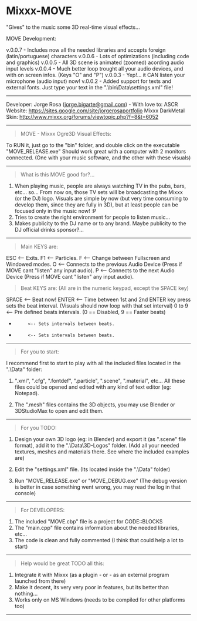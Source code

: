 # Mixxx-MOVE
"Gives" to the music some 3D real-time visual effects...


MOVE Development:

v.0.0.7 - Includes now all the needed libraries and accepts foreign (latin/portuguese) characters
v.0.0.6 - Lots of optimizations (including code and graphics)
v.0.0.5 - All 3D scene is animated (zoomed) acording audio input levels
v.0.0.4 - Much better loop trought all your audio devices, and with on screen infos. (Keys "O" and "P")
v.0.0.3 - Yep!... it CAN listen your microphone (audio input) now!
v.0.0.2 - Added support for texts and external fonts. Just type your text in the ".\bin\Data\settings.xml" file!

--------------------------------------------------------------------------------------------------

Developer: Jorge Rosa (jorge.bigarte@gmail.com) - With love to: ASCR
Website: https://sites.google.com/site/jorgerosaportfolio
Mixxx DarkMetal Skin: http://www.mixxx.org/forums/viewtopic.php?f=8&t=6052

--------------------------------------------------------------------------------------------------

> MOVE - Mixxx Ogre3D Visual Effects:

To RUN it, just go to the "bin" folder, and double click on the executable "MOVE_RELEASE.exe"
Should work great with a computer with 2 monitors connected.
(One with your music software, and the other with these visuals)

--------------------------------------------------------------------------------------------------

> What is this MOVE good for?...

1) When playing music, people are always watching TV in the pubs, bars, etc... so... From now on, those TV sets will be broadcasting the Mixxx (or the DJ) logo. Visuals are simple by now (but very time consuming to develop them, since they are fully in 3D), but at least people can be focused only in the music now! :P
2) Tries to create the right environment for people to listen music...
3) Makes publicity to the DJ name or to any brand. Maybe publicity to the DJ official drinks sponsor?...

--------------------------------------------------------------------------------------------------

> Main KEYS are:

ESC        <-- Exits.
F1         <-- Particles.
F          <-- Change between Fullscreen and Windowed modes.
O          <-- Connects to the previous Audio Device (Press if MOVE cant "listen" any input audio).
P          <-- Connects to the next Audio Device (Press if MOVE cant "listen" any input audio).

> Beat KEYS are: (All are in the numeric keypad, except the SPACE key)

SPACE      <-- Beat now!
ENTER      <-- Time between 1st and 2nd ENTER key press sets the beat interval.
               (Visuals should now loop with that set interval)
0 to 9     <-- Pre defined beats intervals. (0 == Disabled, 9 == Faster beats)
-          <-- Sets intervals between beats.
+          <-- Sets intervals between beats.

--------------------------------------------------------------------------------------------------

> For you to start:
   
I recommend first to start to play with all the included files located in the ".\Data" folder:

1) ".xml", ".cfg", ".fontdef", ".particle", ".scene", ".material", etc...
   All these files could be opened and edited with any kind of text editor (eg: Notepad).

2) The ".mesh" files contains the 3D objects, you may use Blender or 3DStudioMax to open and edit them.

--------------------------------------------------------------------------------------------------

> For you TODO:

1) Design your own 3D logo (eg: in Blender) and export it (as ".scene" file format),
   add it to the ".\Data\3D-Logos" folder.
   (Add all your needed textures, meshes and materials there. See where the included examples are)
   
2) Edit the "settings.xml" file.
   (Its located inside the ".\Data" folder)

3) Run "MOVE_RELEASE.exe" or "MOVE_DEBUG.exe"
   (The debug version is better in case something went wrong, you may read the log in that console)

--------------------------------------------------------------------------------------------------

> For DEVELOPERS:

1) The included "MOVE.cbp" file is a project for CODE::BLOCKS
2) The "main.cpp" file contains information about the needed libraries, etc...
3) The code is clean and fully commented (I think that could help a lot to start)
   
--------------------------------------------------------------------------------------------------

> Help would be great TODO all this:

1) Integrate it with Mixxx (as a plugin - or - as an external program launched from there)
2) Make it decent, its very very poor in features, but its better than nothing...
3) Works only on MS Windows (needs to be compiled for other platforms too)

--------------------------------------------------------------------------------------------------
